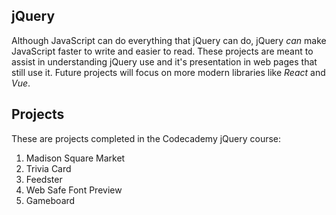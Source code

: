 ## jQuery
Although JavaScript can do everything that jQuery can do, jQuery *can* make JavaScript faster to write and easier to read. These projects are meant to assist in understanding jQuery use and it's presentation in web pages that still use it. Future projects will focus on more modern libraries like *React* and *Vue*.

## Projects
These are projects completed in the Codecademy jQuery course:

1. Madison Square Market
2. Trivia Card
3. Feedster
4. Web Safe Font Preview
5. Gameboard